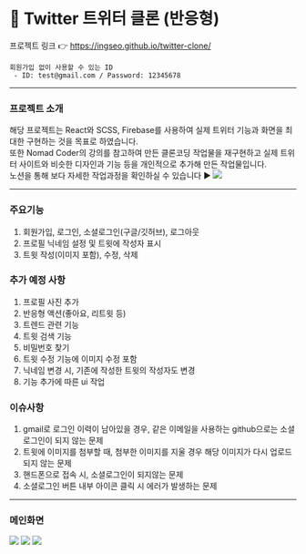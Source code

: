 # :hatching_chick: Twitter 트위터 클론 (반응형) 
프로젝트 링크 :point_right: https://ingseo.github.io/twitter-clone/
```
회원가입 없이 사용할 수 있는 ID
 - ID: test@gmail.com / Password: 12345678
```
***
### 프로젝트 소개
해당 프로젝트는 React와 SCSS, Firebase를 사용하여 실제 트위터 기능과 화면을 최대한 구현하는 것을 목표로 하였습니다.<br>
또한 Nomad Coder의 강의를 참고하여 만든 클론코딩 작업물을 재구현하고 실제 트위터 사이트와 비슷한 디자인과 기능 등을 개인적으로 추가해 만든 작업물입니다.<br>
노션을 통해 보다 자세한 작업과정을 확인하실 수 있습니다 :arrow_forward: <a href="https://ingseo.notion.site/a614b41638b04c7da2191429b1cb6995?v=a2b364dcf694451e93f960ec5985c0d6"><img src="https://img.shields.io/badge/Notion-000000?style=flat&logo=Notion&logoColor=white" /></a>
***
### 주요기능
1. 회원가입, 로그인, 소셜로그인(구글/깃허브), 로그아웃  
2. 프로필 닉네임 설정 및 트윗에 작성자 표시
3. 트윗 작성(이미지 포함), 수정, 삭제

### 추가 예정 사항
1. 프로필 사진 추가
2. 반응형 액션(좋아요, 리트윗 등)
3. 트렌드 관련 기능
4. 트윗 검색 기능
5. 비밀번호 찾기
6. 트윗 수정 기능에 이미지 수정 포함
7. 닉네임 변경 시, 기존에 작성한 트윗의 작성자도 변경
8. 기능 추가에 따른 ui 작업

### 이슈사항
1. gmail로 로그인 이력이 남아있을 경우, 같은 이메일을 사용하는 github으로는 소셜 로그인이 되지 않는 문제
2. 트윗에 이미지를 첨부할 때, 첨부한 이미지를 지울 경우 해당 이미지가 다시 업로드 되지 않는 문제
3. 핸드폰으로 접속 시, 소셜로그인이 되지않는 문제
4. 소셜로그인 버튼 내부 아이콘 클릭 시 에러가 발생하는 문제

***
### 메인화면
<img src="https://imgur.com/HjsOckC.png" />
<img src="https://imgur.com/fuswpyV.png" />
<img src="https://imgur.com/aMr6yFW.png" />
